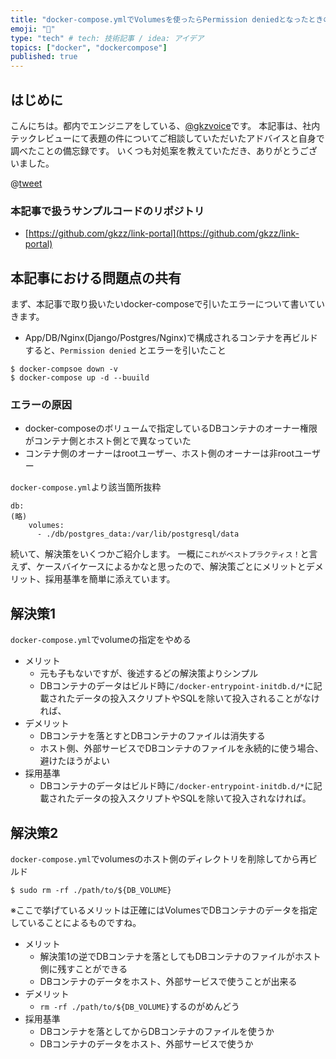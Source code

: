```yaml
---
title: "docker-compose.ymlでVolumesを使ったらPermission deniedとなったときの対処"
emoji: "🐷"
type: "tech" # tech: 技術記事 / idea: アイデア
topics: ["docker", "dockercompose"]
published: true
---
```


## はじめに
こんにちは。都内でエンジニアをしている、[@gkzvoice](https://twitter.com/gkzvoice)です。
本記事は、社内テックレビューにて表題の件についてご相談していただいたアドバイスと自身で調べたことの備忘録です。
いくつも対処案を教えていただき、ありがとうございました。

@[tweet](https://twitter.com/gkzvoice/status/1329804567458971648)


### 本記事で扱うサンプルコードのリポジトリ
- [https://github.com/gkzz/link-portal](https://github.com/gkzz/link-portal)

## 本記事における問題点の共有
まず、本記事で取り扱いたいdocker-composeで引いたエラーについて書いていきます。
- App/DB/Nginx(Django/Postgres/Nginx)で構成されるコンテナを再ビルドすると、`Permission denied` とエラーを引いたこと

```
$ docker-compsoe down -v
$ docker-compose up -d --buuild
```

### エラーの原因
- docker-composeのボリュームで指定しているDBコンテナのオーナー権限がコンテナ側とホスト側とで異なっていた
- コンテナ側のオーナーはrootユーザー、ホスト側のオーナーは非rootユーザー

`docker-compose.yml`より該当箇所抜粋
```
db:
(略)
    volumes:
      - ./db/postgres_data:/var/lib/postgresql/data
```

続いて、解決策をいくつかご紹介します。
一概に`これがベストプラクティス！`と言えず、ケースバイケースによるかなと思ったので、解決策ごとにメリットとデメリット、採用基準を簡単に添えています。

## 解決策1 
`docker-compose.yml`でvolumeの指定をやめる

- メリット
  - 元も子もないですが、後述するどの解決策よりシンプル
  - DBコンテナのデータはビルド時に`/docker-entrypoint-initdb.d/*`に記載されたデータの投入スクリプトやSQLを除いて投入されることがなければ、
- デメリット
  - DBコンテナを落とすとDBコンテナのファイルは消失する
  - ホスト側、外部サービスでDBコンテナのファイルを永続的に使う場合、避けたほうがよい
- 採用基準
  - DBコンテナのデータはビルド時に`/docker-entrypoint-initdb.d/*`に記載されたデータの投入スクリプトやSQLを除いて投入されなければ。


## 解決策2 

`docker-compose.yml`でvolumesのホスト側のディレクトリを削除してから再ビルド

```
$ sudo rm -rf ./path/to/${DB_VOLUME}
```
※ここで挙げているメリットは正確にはVolumesでDBコンテナのデータを指定していることによるものですね。

- メリット
  - 解決策1の逆でDBコンテナを落としてもDBコンテナのファイルがホスト側に残すことができる
  - DBコンテナのデータをホスト、外部サービスで使うことが出来る
- デメリット
  - `rm -rf ./path/to/${DB_VOLUME}`するのがめんどう
- 採用基準
  - DBコンテナを落としてからDBコンテナのファイルを使うか
  - DBコンテナのデータをホスト、外部サービスで使うか
